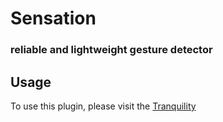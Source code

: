 
# Sensation

### reliable and lightweight gesture detector

## Usage

To use this plugin, please visit the [Tranquility](https://www.tranquility.tech/)